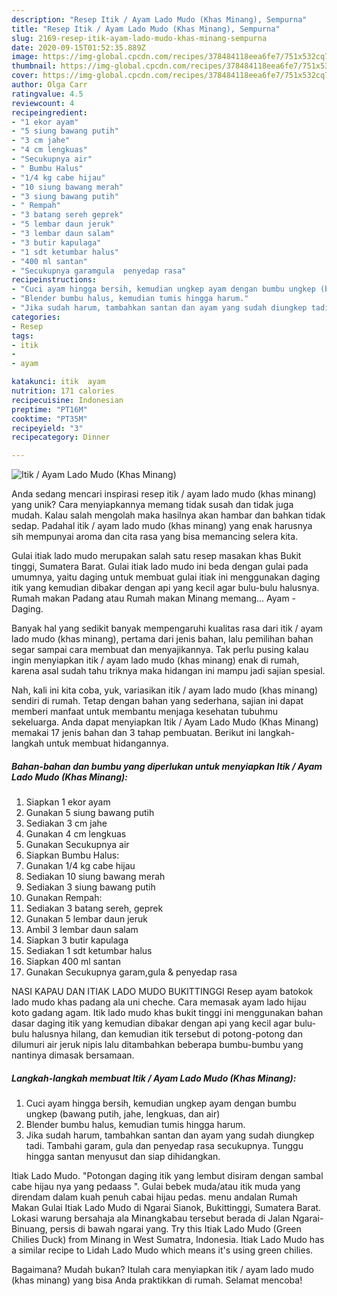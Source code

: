 ```yaml
---
description: "Resep Itik / Ayam Lado Mudo (Khas Minang), Sempurna"
title: "Resep Itik / Ayam Lado Mudo (Khas Minang), Sempurna"
slug: 2169-resep-itik-ayam-lado-mudo-khas-minang-sempurna
date: 2020-09-15T01:52:35.889Z
image: https://img-global.cpcdn.com/recipes/378484118eea6fe7/751x532cq70/itik-ayam-lado-mudo-khas-minang-foto-resep-utama.jpg
thumbnail: https://img-global.cpcdn.com/recipes/378484118eea6fe7/751x532cq70/itik-ayam-lado-mudo-khas-minang-foto-resep-utama.jpg
cover: https://img-global.cpcdn.com/recipes/378484118eea6fe7/751x532cq70/itik-ayam-lado-mudo-khas-minang-foto-resep-utama.jpg
author: Olga Carr
ratingvalue: 4.5
reviewcount: 4
recipeingredient:
- "1 ekor ayam"
- "5 siung bawang putih"
- "3 cm jahe"
- "4 cm lengkuas"
- "Secukupnya air"
- " Bumbu Halus"
- "1/4 kg cabe hijau"
- "10 siung bawang merah"
- "3 siung bawang putih"
- " Rempah"
- "3 batang sereh geprek"
- "5 lembar daun jeruk"
- "3 lembar daun salam"
- "3 butir kapulaga"
- "1 sdt ketumbar halus"
- "400 ml santan"
- "Secukupnya garamgula  penyedap rasa"
recipeinstructions:
- "Cuci ayam hingga bersih, kemudian ungkep ayam dengan bumbu ungkep (bawang putih, jahe, lengkuas, dan air)"
- "Blender bumbu halus, kemudian tumis hingga harum."
- "Jika sudah harum, tambahkan santan dan ayam yang sudah diungkep tadi. Tambahi garam, gula dan penyedap rasa secukupnya. Tunggu hingga santan menyusut dan siap dihidangkan."
categories:
- Resep
tags:
- itik
- 
- ayam

katakunci: itik  ayam 
nutrition: 171 calories
recipecuisine: Indonesian
preptime: "PT16M"
cooktime: "PT35M"
recipeyield: "3"
recipecategory: Dinner

---
```



![Itik / Ayam Lado Mudo (Khas Minang)](https://img-global.cpcdn.com/recipes/378484118eea6fe7/751x532cq70/itik-ayam-lado-mudo-khas-minang-foto-resep-utama.jpg)

Anda sedang mencari inspirasi resep itik / ayam lado mudo (khas minang) yang unik? Cara menyiapkannya memang tidak susah dan tidak juga mudah. Kalau salah mengolah maka hasilnya akan hambar dan bahkan tidak sedap. Padahal itik / ayam lado mudo (khas minang) yang enak harusnya sih mempunyai aroma dan cita rasa yang bisa memancing selera kita.

Gulai itiak lado mudo merupakan salah satu resep masakan khas Bukit tinggi, Sumatera Barat. Gulai itiak lado mudo ini beda dengan gulai pada umumnya, yaitu daging untuk membuat gulai itiak ini menggunakan daging itik yang kemudian dibakar dengan api yang kecil agar bulu-bulu halusnya. Rumah makan Padang atau Rumah makan Minang memang… Ayam - Daging.

Banyak hal yang sedikit banyak mempengaruhi kualitas rasa dari itik / ayam lado mudo (khas minang), pertama dari jenis bahan, lalu pemilihan bahan segar sampai cara membuat dan menyajikannya. Tak perlu pusing kalau ingin menyiapkan itik / ayam lado mudo (khas minang) enak di rumah, karena asal sudah tahu triknya maka hidangan ini mampu jadi sajian spesial.


Nah, kali ini kita coba, yuk, variasikan itik / ayam lado mudo (khas minang) sendiri di rumah. Tetap dengan bahan yang sederhana, sajian ini dapat memberi manfaat untuk membantu menjaga kesehatan tubuhmu sekeluarga. Anda dapat menyiapkan Itik / Ayam Lado Mudo (Khas Minang) memakai 17 jenis bahan dan 3 tahap pembuatan. Berikut ini langkah-langkah untuk membuat hidangannya.

<!--inarticleads1-->

##### Bahan-bahan dan bumbu yang diperlukan untuk menyiapkan Itik / Ayam Lado Mudo (Khas Minang):

1. Siapkan 1 ekor ayam
1. Gunakan 5 siung bawang putih
1. Sediakan 3 cm jahe
1. Gunakan 4 cm lengkuas
1. Gunakan Secukupnya air
1. Siapkan  Bumbu Halus:
1. Gunakan 1/4 kg cabe hijau
1. Sediakan 10 siung bawang merah
1. Sediakan 3 siung bawang putih
1. Gunakan  Rempah:
1. Sediakan 3 batang sereh, geprek
1. Gunakan 5 lembar daun jeruk
1. Ambil 3 lembar daun salam
1. Siapkan 3 butir kapulaga
1. Sediakan 1 sdt ketumbar halus
1. Siapkan 400 ml santan
1. Gunakan Secukupnya garam,gula &amp; penyedap rasa


NASI KAPAU DAN ITIAK LADO MUDO BUKITTINGGI Resep ayam batokok lado mudo khas padang ala uni cheche. Cara memasak ayam lado hijau koto gadang agam. Itik lado mudo khas bukit tinggi ini menggunakan bahan dasar daging itik yang kemudian dibakar dengan api yang kecil agar bulu-bulu halusnya hilang, dan kemudian itik tersebut di potong-potong dan dilumuri air jeruk nipis lalu ditambahkan beberapa bumbu-bumbu yang nantinya dimasak bersamaan. 

<!--inarticleads2-->

##### Langkah-langkah membuat Itik / Ayam Lado Mudo (Khas Minang):

1. Cuci ayam hingga bersih, kemudian ungkep ayam dengan bumbu ungkep (bawang putih, jahe, lengkuas, dan air)
1. Blender bumbu halus, kemudian tumis hingga harum.
1. Jika sudah harum, tambahkan santan dan ayam yang sudah diungkep tadi. Tambahi garam, gula dan penyedap rasa secukupnya. Tunggu hingga santan menyusut dan siap dihidangkan.


Itiak Lado Mudo. &#34;Potongan daging itik yang lembut disiram dengan sambal cabe hijau nya yang pedaass &#34;. Gulai bebek muda/atau itik muda yang direndam dalam kuah penuh cabai hijau pedas. menu andalan Rumah Makan Gulai Itiak Lado Mudo di Ngarai Sianok, Bukittinggi, Sumatera Barat. Lokasi warung bersahaja ala Minangkabau tersebut berada di Jalan Ngarai-Binuang, persis di bawah ngarai yang. Try this Itiak Lado Mudo (Green Chilies Duck) from Minang in West Sumatra, Indonesia. Itiak Lado Mudo has a similar recipe to Lidah Lado Mudo which means it&#39;s using green chilies. 

Bagaimana? Mudah bukan? Itulah cara menyiapkan itik / ayam lado mudo (khas minang) yang bisa Anda praktikkan di rumah. Selamat mencoba!
